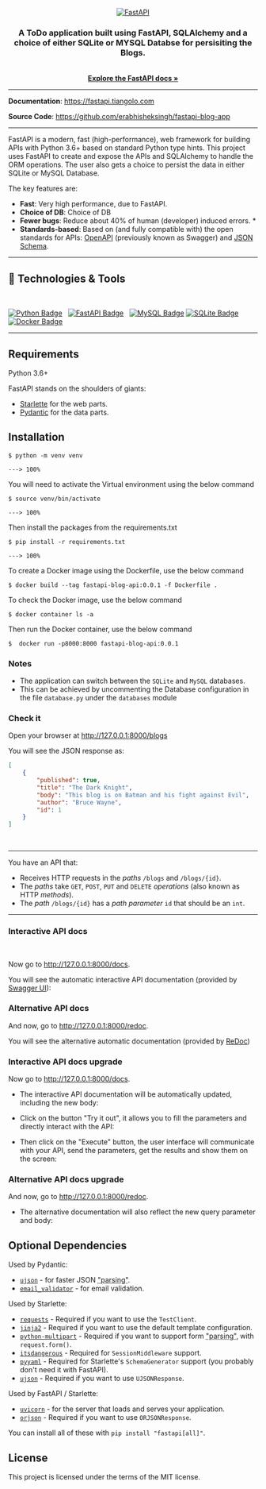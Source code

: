 <p align="center">
  <a href="https://fastapi.tiangolo.com"><img src="https://fastapi.tiangolo.com/img/logo-margin/logo-teal.png" alt="FastAPI"></a>
</p>
<!-- PROJECT LOGO -->
<div align="center">
  <h3 align="center">A ToDo application built using FastAPI, SQLAlchemy and a choice of either SQLite or MYSQL Databse for persisiting the Blogs.</h3>

  <p align="center">
    <br />
    <a href="https://fastapi.tiangolo.com"><strong>Explore the FastAPI docs »</strong></a>
    <br/>
  </p>
</div>

---

**Documentation**: <a href="https://fastapi.tiangolo.com" target="_blank">https://fastapi.tiangolo.com</a>

**Source Code**: <a href="https://github.com/erabhisheksingh/fastapi-blog-app" target="_blank">https://github.com/erabhisheksingh/fastapi-blog-app</a>

---

FastAPI is a modern, fast (high-performance), web framework for building APIs with Python 3.6+ based on standard Python type hints. This project uses FastAPI to create and expose the APIs and SQLAlchemy to handle the ORM operations. The user also gets a choice to persist the data in either SQLite or MySQL Database.  

The key features are:

* **Fast**: Very high performance, due to FastAPI.
* **Choice of DB**: Choice of DB  
* **Fewer bugs**: Reduce about 40% of human (developer) induced errors. *
* **Standards-based**: Based on (and fully compatible with) the open standards for APIs: <a href="https://github.com/OAI/OpenAPI-Specification" class="external-link" target="_blank">OpenAPI</a> (previously known as Swagger) and <a href="https://json-schema.org/" class="external-link" target="_blank">JSON Schema</a>.

---

## 🔧 Technologies & Tools
</br>
<p  align='left'>
<a href="https://github.com/erabhisheksingh/"><img src="https://img.shields.io/badge/-Python-white?logo=python&logoColor=blue&style=flat-square" alt="Python Badge"/></a>&nbsp;&nbsp;
<a href="https://github.com/erabhisheksingh/"><img src="https://img.shields.io/badge/-FastAPI-white?logo=fastapi&logoColor=#009999&style=flat-square" alt="FastAPI Badge"/></a>&nbsp;&nbsp;
<a href="https://github.com/erabhisheksingh/"><img src="https://img.shields.io/badge/-MySQL-white?logo=mysql&logoColor=blue&style=flat-square" alt="MySQL Badge"/></a>
<a href="https://github.com/erabhisheksingh/"><img src="https://img.shields.io/badge/-SQLite-white?logo=sqlite&logoColor=blue&style=flat-square" alt="SQLite Badge"/></a>&nbsp;&nbsp;
<a href="https://github.com/erabhisheksingh/"><img src="https://img.shields.io/badge/-Docker-white?logo=docker&logoColor=blue&style=flat-square" alt="Docker Badge"/></a>&nbsp;&nbsp;
</p>

---
## **Requirements**

Python 3.6+

FastAPI stands on the shoulders of giants:

* <a href="https://www.starlette.io/" class="external-link" target="_blank">Starlette</a> for the web parts.
* <a href="https://pydantic-docs.helpmanual.io/" class="external-link" target="_blank">Pydantic</a> for the data parts.

## Installation

```console
$ python -m venv venv

---> 100%
```

You will need to activate the Virtual environment using the below command

```console
$ source venv/bin/activate 

---> 100%
```

Then install the packages from the requirements.txt

```console
$ pip install -r requirements.txt

---> 100%
```

To create a Docker image using the Dockerfile, use the below command

```console
$ docker build --tag fastapi-blog-api:0.0.1 -f Dockerfile .  

```

To check the Docker image, use the below command

```console
$ docker container ls -a  

```

Then run the Docker container, use the below command

```console
$  docker run -p8000:8000 fastapi-blog-api:0.0.1 

```

### Notes

* The application can switch between the `SQLite` and `MySQL` databases.
* This can be achieved by uncommenting the Database configuration in the file `database.py` under the `databases` module

### Check it

Open your browser at <a href="http://127.0.0.1:8000/blogs/all" class="external-link" target="_blank">http://127.0.0.1:8000/blogs</a>

You will see the JSON response as:

```JSON
[
    {
        "published": true,
        "title": "The Dark Knight",
        "body": "This blog is on Batman and his fight against Evil",
        "author": "Bruce Wayne",
        "id": 1
    }
]
```
</br>

---
You have an API that:

* Receives HTTP requests in the _paths_ `/blogs` and `/blogs/{id}`.
* The _paths_ take `GET`, `POST`, `PUT` and `DELETE` <em>operations</em> (also known as HTTP _methods_).
* The _path_ `/blogs/{id}` has a _path parameter_ `id` that should be an `int`.

---

### Interactive API docs
</br>

Now go to <a href="http://127.0.0.1:8000/docs" class="external-link" target="_blank">http://127.0.0.1:8000/docs</a>.

You will see the automatic interactive API documentation (provided by <a href="https://github.com/swagger-api/swagger-ui" class="external-link" target="_blank">Swagger UI</a>):

### Alternative API docs

And now, go to <a href="http://127.0.0.1:8000/redoc" class="external-link" target="_blank">http://127.0.0.1:8000/redoc</a>.

You will see the alternative automatic documentation (provided by <a href="https://github.com/Rebilly/ReDoc" class="external-link" target="_blank">ReDoc</a>)

### Interactive API docs upgrade

Now go to <a href="http://127.0.0.1:8000/docs" class="external-link" target="_blank">http://127.0.0.1:8000/docs</a>.

* The interactive API documentation will be automatically updated, including the new body:

* Click on the button "Try it out", it allows you to fill the parameters and directly interact with the API:

* Then click on the "Execute" button, the user interface will communicate with your API, send the parameters, get the results and show them on the screen:

### Alternative API docs upgrade

And now, go to <a href="http://127.0.0.1:8000/redoc" class="external-link" target="_blank">http://127.0.0.1:8000/redoc</a>.

* The alternative documentation will also reflect the new query parameter and body:

## Optional Dependencies

Used by Pydantic:

* <a href="https://github.com/esnme/ultrajson" target="_blank"><code>ujson</code></a> - for faster JSON <abbr title="converting the string that comes from an HTTP request into Python data">"parsing"</abbr>.
* <a href="https://github.com/JoshData/python-email-validator" target="_blank"><code>email_validator</code></a> - for email validation.

Used by Starlette:

* <a href="https://requests.readthedocs.io" target="_blank"><code>requests</code></a> - Required if you want to use the `TestClient`.
* <a href="https://jinja.palletsprojects.com" target="_blank"><code>jinja2</code></a> - Required if you want to use the default template configuration.
* <a href="https://andrew-d.github.io/python-multipart/" target="_blank"><code>python-multipart</code></a> - Required if you want to support form <abbr title="converting the string that comes from an HTTP request into Python data">"parsing"</abbr>, with `request.form()`.
* <a href="https://pythonhosted.org/itsdangerous/" target="_blank"><code>itsdangerous</code></a> - Required for `SessionMiddleware` support.
* <a href="https://pyyaml.org/wiki/PyYAMLDocumentation" target="_blank"><code>pyyaml</code></a> - Required for Starlette's `SchemaGenerator` support (you probably don't need it with FastAPI).
* <a href="https://github.com/esnme/ultrajson" target="_blank"><code>ujson</code></a> - Required if you want to use `UJSONResponse`.

Used by FastAPI / Starlette:

* <a href="https://www.uvicorn.org" target="_blank"><code>uvicorn</code></a> - for the server that loads and serves your application.
* <a href="https://github.com/ijl/orjson" target="_blank"><code>orjson</code></a> - Required if you want to use `ORJSONResponse`.

You can install all of these with `pip install "fastapi[all]"`.

## License

This project is licensed under the terms of the MIT license.